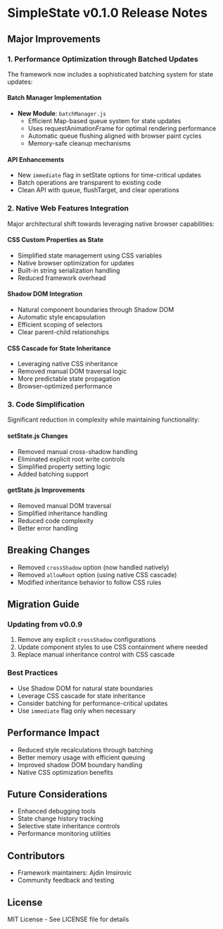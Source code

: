 # SimpleState v0.1.0 Release Notes

## Major Improvements

### 1. Performance Optimization through Batched Updates

The framework now includes a sophisticated batching system for state updates:

#### Batch Manager Implementation
- **New Module**: `batchManager.js`
  - Efficient Map-based queue system for state updates
  - Uses requestAnimationFrame for optimal rendering performance
  - Automatic queue flushing aligned with browser paint cycles
  - Memory-safe cleanup mechanisms

#### API Enhancements
- New `immediate` flag in setState options for time-critical updates
- Batch operations are transparent to existing code
- Clean API with queue, flushTarget, and clear operations

### 2. Native Web Features Integration

Major architectural shift towards leveraging native browser capabilities:

#### CSS Custom Properties as State
- Simplified state management using CSS variables
- Native browser optimization for updates
- Built-in string serialization handling
- Reduced framework overhead

#### Shadow DOM Integration
- Natural component boundaries through Shadow DOM
- Automatic style encapsulation
- Efficient scoping of selectors
- Clear parent-child relationships

#### CSS Cascade for State Inheritance
- Leveraging native CSS inheritance
- Removed manual DOM traversal logic
- More predictable state propagation
- Browser-optimized performance

### 3. Code Simplification

Significant reduction in complexity while maintaining functionality:

#### setState.js Changes
- Removed manual cross-shadow handling
- Eliminated explicit root write controls
- Simplified property setting logic
- Added batching support

#### getState.js Improvements
- Removed manual DOM traversal
- Simplified inheritance handling
- Reduced code complexity
- Better error handling

## Breaking Changes
- Removed `crossShadow` option (now handled natively)
- Removed `allowRoot` option (using native CSS cascade)
- Modified inheritance behavior to follow CSS rules

## Migration Guide

### Updating from v0.0.9
1. Remove any explicit `crossShadow` configurations
2. Update component styles to use CSS containment where needed
3. Replace manual inheritance control with CSS cascade

### Best Practices
- Use Shadow DOM for natural state boundaries
- Leverage CSS cascade for state inheritance
- Consider batching for performance-critical updates
- Use `immediate` flag only when necessary

## Performance Impact
- Reduced style recalculations through batching
- Better memory usage with efficient queuing
- Improved shadow DOM boundary handling
- Native CSS optimization benefits

## Future Considerations
- Enhanced debugging tools
- State change history tracking
- Selective state inheritance controls
- Performance monitoring utilities

## Contributors
- Framework maintainers: Ajdin Imsirovic
- Community feedback and testing

## License
MIT License - See LICENSE file for details